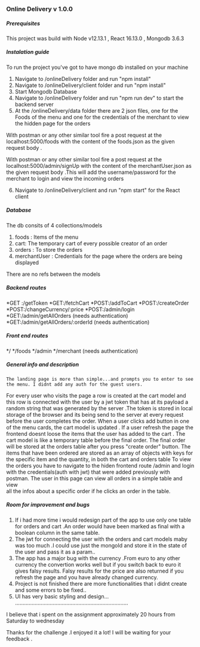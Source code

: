 ### Online Delivery v 1.0.0

##### Prerequisites
This project was build with Node v12.13.1 , React 16.13.0 , Mongodb 3.6.3

##### Instalation guide
To run the project you've got to have mongo db installed on your machine
1. Navigate to /onlineDelivery folder and run "npm install"
2. Navigate to /onlineDelivery/client folder and run "npm install"
3. Start Mongodb Database
4. Navigate to /onlineDelivery folder and run "npm run dev" to start the backend server
5. At the /onlineDelivery/data folder there are 2 json files, one for the Foods of the menu and one for the credentials of the merchant to view the hidden page for the orders

With postman or any other similar tool fire a post request at the localhost:5000/foods 
with the content of the foods.json as the given request body .

With postman or any other similar tool fire a post request at the localhost:5000/admin/signUp with the content of the merchantUser.json as the given request body .This will add the username/password for the merchant to login and view the incoming orders

6. Navigate to /onlineDelivery/client and run "npm start" for the React client

##### Database
The db consits of 4 collections/models
1. foods : Items of the menu
2. cart: The temporary cart of every possible creator of an order
3. orders : To store the orders
4. merchantUser : Credentials for the page where the orders are being displayed

There are no refs between the models

##### Backend routes
*GET :/getToken 
*GET:/fetchCart
*POST:/addToCart
*POST:/createOrder
*POST:/changeCurrency/:price
*POST:/admin/login
*GET:/admin/getAllOrders          (needs authentication)
*GET:/admin/getAllOrders/:orderId (needs authentication)

##### Front end routes
*/
*/foods
*/admin
*/merchant (needs authentication)

##### General info and description
	The landing page is more than simple...and prompts you to enter to see the menu. I didnt add any auth for the guest users.
For every user who visits the page a row is created at the cart model and this row is connected with the user by a jwt token that has at its payload a random string that was generated 
by the server .The token is stored in local storage of the browser and its being send to the server at every request before the user completes the order. 
When a user clicks add button in one of the menu cards, the cart model is updated . If a user refresh the page the frontend doesnt loose
the items that the user has added to the cart . The cart model is like a temporary table before the final order.
	The final order will be stored at the orders table after you press "create order" button. The items that have been ordered are stored as an array of objects with keys for the specific item and the quantity, in both the cart and orders table
To view the orders you have to navigate to the hiden frontend route /admin and login with the credentials(auth with jwt) that were added previously with postman. The user in this page can view all orders in a simple table and view  
all the infos about a specific order if he clicks an order in the table.

##### Room for improvement and bugs
 1. If i had more time i would redesign part of the app to use only one table for orders and cart .An order would have been marked as final with a boolean column in the same table.
 2. The jwt for connecting the user with the orders and cart models maby was too much .I could use just the mongoId and store it in the state of the user and pass it as a param..
 3. The app has a major bug with the currency .From euro to any other currency the convertion works well but if you switch back to euro it gives falsy results. Falsy results for the price are also returned if you refresh the page and you have already changed currency.
 4. Project is not finished there are more functionalities that i didnt create and some errors to be fixed..
 5. UI has very basic styling and design... 
...........................................................................

I believe that i spent on the assignment approximately 20 hours from Saturday to wednesday 

Thanks for the challenge .I enjoyed it a lot!
I will be waiting for your feedback .
	
	








